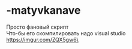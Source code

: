 # -matyvkanave
Просто фановый скрипт\
Что-бы его скомпилировать надо visual studio\
https://imgur.com/ZQX5gw6\
